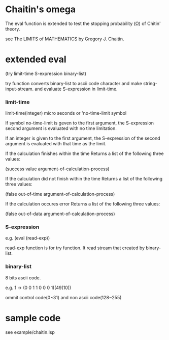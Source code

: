 # Chaitin's omega
The eval function is extended to test the stopping probability (Ω) of Chitin' theory.

see The LIMITS of MATHEMATICS by Gregory J. Chaitin.

# extended eval
(try limit-time S-expression binary-list)

try function converts binary-list to ascii code character and make string-input-stream.
and evaluate S-expression in limit-time.

### limit-time
limit-time(integer)  micro seconds
or 'no-time-limit symbol 

If symbol no-time-limit is geven to the first argument, the S-expression second argument is evaluated with no time limitation.

If an integer is given to the first argument, the S-expression of the second argument is evaluated with that time as the limit.

If the calculation finishes within the time
Returns a list of the following three values:

(success value argument-of-calculation-process)

If the calculation did not finish within the time
Returns a list of the following three values:

(false out-of-time argument-of-calculation-process)

If the calculation occures error
Returns a list of the following three values:

(false out-of-data argument-of-calculation-process)

### S-expression
e.g.  (eval (read-exp))

read-exp function is for try function. It read stream that created by binary-list.

### binary-list
8 bits ascii code.

e.g. 1 -> (0 0 1 1 0 0 0 1)(49(10))

ommit control code(0~31) and non ascii code(128~255)

# sample code

see example/chaitin.lsp